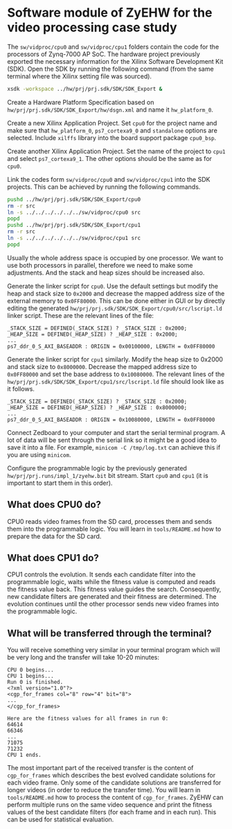 # Software module of ZyEHW for the video processing case study

The `sw/vidproc/cpu0` and `sw/vidproc/cpu1` folders contain the code for the
processors of
Zynq-7000 AP SoC. The hardware project previously exported the necessary
information for the Xilinx Software Development Kit (SDK). Open the SDK by
running the following command (from the same terminal where the Xilinx
setting file was sourced).
```sh
xsdk -workspace ../hw/prj/prj.sdk/SDK/SDK_Export &
```

Create a Hardware Platform Specification based on
`hw/prj/prj.sdk/SDK/SDK_Export/hw/dsgn.xml` and name it `hw_platform_0`.

Create a new Xilinx Application Project. Set `cpu0` for the project name and
make sure that `hw_platform_0`, `ps7_cortexa9_0` and `standalone` options
are selected. Include `xilffs` library into the board support package
`cpu0_bsp`.

Create another Xilinx Application Project. Set the name of the project to
`cpu1` and select `ps7_cortexa9_1`. The other options should be the same as for
`cpu0`.

Link the codes form `sw/vidproc/cpu0` and `sw/vidproc/cpu1` into the SDK
projects.
This can be achieved by running the following commands.
```sh
pushd ../hw/prj/prj.sdk/SDK/SDK_Export/cpu0
rm -r src
ln -s ../../../../../../sw/vidproc/cpu0 src
popd
pushd ../hw/prj/prj.sdk/SDK/SDK_Export/cpu1
rm -r src
ln -s ../../../../../../sw/vidproc/cpu1 src
popd
```

Usually the whole address space is occupied by one processor. We want to use
both processors in parallel, therefore we need to make some adjustments. And
the
stack and heap sizes should be increased also.

Generate the linker script for `cpu0`. Use the default settings but modify the
heap and stack size to `0x2000` and decrease the mapped address size of the
external memory to `0x0FF80000`. This can be done either in GUI or by directly
editing the generated `hw/prj/prj.sdk/SDK/SDK_Export/cpu0/src/lscript.ld`
linker script. These are the relevant lines of the file:
```
_STACK_SIZE = DEFINED(_STACK_SIZE) ? _STACK_SIZE : 0x2000;
_HEAP_SIZE = DEFINED(_HEAP_SIZE) ? _HEAP_SIZE : 0x2000;
...
ps7_ddr_0_S_AXI_BASEADDR : ORIGIN = 0x00100000, LENGTH = 0x0FF80000
```

Generate the linker script for `cpu1` similarly. Modify the heap size to
0x2000 and
stack size to `0x8000000`. Decrease the mapped address size to `0x0FF80000`
and set the base address to `0x10080000`. The relevant lines of the
`hw/prj/prj.sdk/SDK/SDK_Export/cpu1/src/lscript.ld` file should look like
as it follows.
```
_STACK_SIZE = DEFINED(_STACK_SIZE) ? _STACK_SIZE : 0x2000;
_HEAP_SIZE = DEFINED(_HEAP_SIZE) ? _HEAP_SIZE : 0x8000000;
...
ps7_ddr_0_S_AXI_BASEADDR : ORIGIN = 0x10080000, LENGTH = 0x0FF80000
```

Connect Zedboard to your computer and start the serial terminal program. A lot
of data will be sent through the serial link so it might be a good idea to
save it into a file. For example, `minicom -C /tmp/log.txt` can achieve this
if you are using `minicom`.

Configure the programmable logic by the previously generated
`hw/prj/prj.runs/impl_1/zyehw.bit` bit stream. Start `cpu0` and `cpu1` (it is
important to start them in this order).

## What does CPU0 do?

CPU0 reads video frames from the SD card, processes them and sends them into
the programmable logic. You will learn in `tools/README.md` how to prepare the
data for the SD card.

## What does CPU1 do?

CPU1 controls the evolution. It sends each candidate filter into the
programmable logic, waits while the fitness value is computed and reads the
fitness value back. This fitness value guides the search. Consequently, new
candidate filters are generated and their fitness are determined. The
evolution continues until the other processor sends new video frames into the
programmable logic.

## What will be transferred through the terminal?

You will receive something very similar in your terminal program which will be
very long and the transfer will take 10-20 minutes:
```
CPU 0 begins...
CPU 1 begins...
Run 0 is finished.
<?xml version="1.0"?>
<cgp_for_frames col="8" row="4" bit="8">
...
</cgp_for_frames>

Here are the fitness values for all frames in run 0:
64614
66346
...
71075
71232
CPU 1 ends.
```

The most important part of the received transfer is the content of
`cgp_for_frames` which describes the best evolved candidate solutions for each
video frame. Only some of the candidate solutions are transferred for longer
videos (in order to reduce the transfer time). You will learn in
`tools/README.md` how to process the content of `cgp_for_frames`. ZyEHW can
perform multiple runs on the same video sequence and print the fitness values
of the best candidate filters (for each frame and in each run). This can be
used for statistical evaluation.
